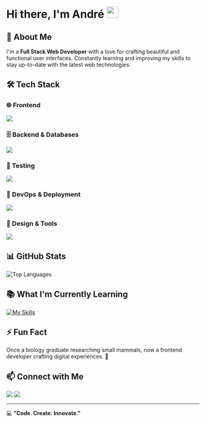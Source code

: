 # Hi there, I'm André <img src="https://media.giphy.com/media/hvRJCLFzcasrR4ia7z/giphy.gif" width="30px">

## 🚀 About Me
I'm a **Full Stack Web Developer** with a love for crafting beautiful and functional user interfaces. Constantly learning and improving my skills to stay up-to-date with the latest web technologies.

## 🛠 Tech Stack

### 🌐 Frontend
<div>
  <a href="https://skillicons.dev">
    <img src="https://skillicons.dev/icons?i=html,css,js,ts,react,tailwind,sass,bootstrap" />
  </a>
</div>

### 🗄️ Backend & Databases
<div>
  <a href="https://skillicons.dev">
    <img src="https://skillicons.dev/icons?i=supabase,postgres,firebase" />
  </a>
</div>

### 🧪 Testing
<div>
  <a href="https://skillicons.dev">
    <img src="https://skillicons.dev/icons?i=jest,vitest,postman" />
  </a>
</div>

### 🚀 DevOps & Deployment
<div>
  <a href="https://skillicons.dev">
    <img src="https://skillicons.dev/icons?i=vite,netlify,vercel,git,github" />
  </a>
</div>

### 🎨 Design & Tools
<div>
  <a href="https://skillicons.dev">
    <img src="https://skillicons.dev/icons?i=figma" />
  </a>
</div>

## 📊 GitHub Stats
<!-- ![Your GitHub stats](https://github-readme-stats.vercel.app/api?username=cadeteandre&show_icons=true&theme=gruvbox) -->
![Top Languages](https://github-readme-stats.vercel.app/api/top-langs/?username=cadeteandre&layout=compact&theme=gruvbox)

## 📚 What I'm Currently Learning
 [![My Skills](https://skillicons.dev/icons?i=reactnative)](https://skillicons.dev)
## ⚡ Fun Fact
Once a biology graduate researching small mammals, now a frontend developer crafting digital experiences. 🚀

## 📫 Connect with Me
<div> <!-- social media icons -->
  <a href = "mailto:andrecadete70@gmail.com"><img src="https://img.shields.io/badge/Gmail-D14836?style=for-the-badge&logo=gmail&logoColor=white"></a>
  <a href="https://www.linkedin.com/in/andr%C3%A9-cad%C3%AAte-336660169/" target="_blank"><img src="https://img.shields.io/badge/-LinkedIn-%230077B5?style=for-the-badge&logo=linkedin&logoColor=white" target="_blank"></a> 
</div>

---
💻 **"Code. Create. Innovate."**



<!-- <div align="center">
  <a href="https://github.com/cadeteandre">
  <img height="180em" src="https://github-readme-stats.vercel.app/api?username=cadeteandre&show_icons=true&theme=midnight-purple&include_all_commits=true&count_private=true"/>
  <img height="180em" width="400em" alt="Langs"src="https://github-readme-stats.vercel.app/api/top-langs/?username=cadeteandre&layout=compact&langs_count=7&theme=midnight-purple"/>
</div> -->

<br>
